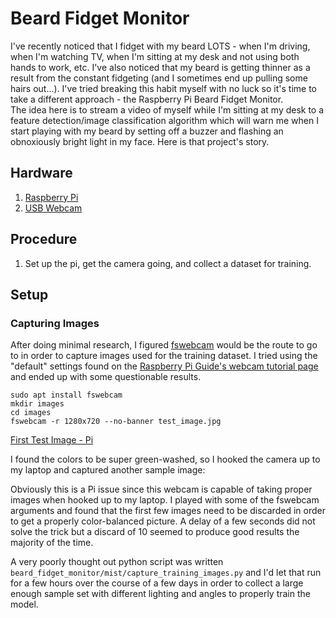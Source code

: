 # Beard Fidget Monitor
I've recently noticed that I fidget with my beard LOTS - when I'm driving, when I'm watching TV, when I'm sitting at my desk and not using both hands to work, etc. I've also noticed that my beard is getting thinner as a result from the constant fidgeting (and I sometimes end up pulling some hairs out...). I've tried breaking this habit myself with no luck so it's time to take a different approach - the Raspberry Pi Beard Fidget Monitor.\
The idea here is to stream a video of myself while I'm sitting at my desk to a feature detection/image classification algorithm which will warn me when I start playing with my beard by setting off a buzzer and flashing an obnoxiously bright light in my face. Here is that project's story.


## Hardware
1. [Raspberry Pi](https://www.canakit.com/raspberry-pi-3-model-b-plus.html)
2. [USB Webcam](https://www.amazon.ca/gp/product/B08HYDZ6TN/ref=ppx_yo_dt_b_asin_image_o00_s00?ie=UTF8&psc=1)


## Procedure
1. Set up the pi, get the camera going, and collect a dataset for training.


## Setup

### Capturing Images
After doing minimal research, I figured [fswebcam](http://manpages.ubuntu.com/manpages/bionic/man1/fswebcam.1.html) would be the route to go to in order to capture images used for the training dataset. I tried using the "default" settings found on the [Raspberry Pi Guide's webcam tutorial page](https://raspberrypi-guide.github.io/electronics/using-usb-webcams) and ended up with some questionable results.

```
sudo apt install fswebcam
mkdir images
cd images
fswebcam -r 1280x720 --no-banner test_image.jpg
```

[First Test Image - Pi](images/test_image_pi1.jpg)

I found the colors to be super green-washed, so I hooked the camera up to my laptop and captured another sample image:

<!-- [First Test Image - Laptop](images/test_image_laptop1.jpg) -->

Obviously this is a Pi issue since this webcam is capable of taking proper images when hooked up to my laptop. I played with some of the fswebcam arguments and found that the first few images need to be discarded in order to get a properly color-balanced picture. A delay of a few seconds did not solve the trick but a discard of 10 seemed to produce good results the majority of the time.

<!-- [Second Test Image - Pi](images/test_image_pi2.jpg) -->

A very poorly thought out python script was written `beard_fidget_monitor/mist/capture_training_images.py` and I'd let that run for a few hours over the course of a few days in order to collect a large enough sample set with different lighting and angles to properly train the model. 
